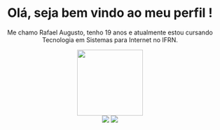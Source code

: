 <div>
  <h1 align="center">
    Olá, seja bem vindo ao meu perfil !
  </h1>
  
  <p align="center">
    Me chamo Rafael Augusto, tenho 19 anos e atualmente estou cursando Tecnologia em Sistemas para Internet no IFRN.
  </p>
</div>

<div align="center">
  <a href="https://github.com/Rafael-Augusto-SS">
    <img height="150em" src="https://github-readme-stats.vercel.app/api/top-langs/?username=Rafael-Augusto-SS&theme=blue_navy&hide_border=false&&layout=compact"/>
  </a>
</div>


<div align="center">
  <a href="https://www.linkedin.com/in/rafael-algusto-05b3902a8/" target="_blank"><img src="https://img.shields.io/badge/-LinkedIn-%230077B5?style=for-the-badge&logo=linkedin&logoColor=white" target="_blank"></a>
  <a href="mailto:rarafaelalgusto@gmail.com"><img src="https://img.shields.io/badge/-Gmail-%23333?style=for-the-badge&logo=gmail&logoColor=blue" target="_blank"></a>
</div>
